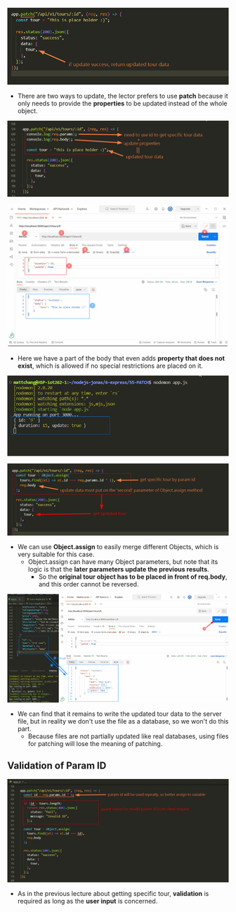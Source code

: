![Alt basic frame of patch router](pic/bandicam%202022-10-16%2004-27-43-940.jpg)

- There are two ways to update, the lector prefers to use **patch** because it only needs to provide the **properties** to be updated instead of the whole object.

![Alt check with console](pic/bandicam%202022-10-16%2004-01-34-122.jpg)

![Alt postman with param id and body update properties](pic/bandicam%202022-10-16%2004-03-39-958.jpg)

- Here we have a part of the body that even adds **property that does not exist**, which is allowed if no special restrictions are placed on it.

![Alt console result](pic/bandicam%202022-10-16%2004-03-58-484.jpg)

![Alt write updated tour directly](pic/bandicam%202022-10-16%2004-09-30-931.jpg)

- We can use **Object.assign** to easily merge different Objects, which is very suitable for this case.
  - Object.assign can have many Object parameters, but note that its logic is that the **later parameters update the previous results**.
    - So the **original tour object has to be placed in front of req.body**, and this order cannot be reversed.

![Alt postman send again](pic/bandicam%202022-10-16%2004-13-10-614.jpg)

- We can find that it remains to write the updated tour data to the server file, but in reality we don't use the file as a database, so we won't do this part.
  - Because files are not partially updated like real databases, using files for patching will lose the meaning of patching.

## **Validation of Param ID**

![Alt add guard clause for invalid param](pic/bandicam%202022-10-16%2004-23-47-643.jpg)

- As in the previous lecture about getting specific tour, **validation** is required as long as the **user input** is concerned.
